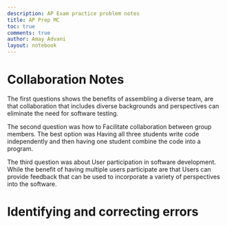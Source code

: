 ```yaml
---
description: AP Exam practice problem notes
title: AP Prep MC
toc: true
comments: true
author: Amay Advani
layout: notebook
---
```


# Collaboration Notes

The first questions shows the benefits of assembling a diverse team, are that collaboration that includes diverse backgrounds and perspectives can eliminate the need for software testing.

The second question was how to Facilitate collaboration between group members. The best option was Having all three students write code independently and then having one student combine the code into a program.

The third question was about User participation in software development. While the benefit of having multiple users participate are that Users can provide feedback that can be used to incorporate a variety of perspectives into the software.

# Identifying and correcting errors  





